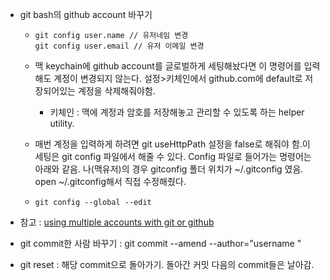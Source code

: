 - git bash의 github account 바꾸기

  - ```
    git config user.name // 유저네임 변경
    git config user.email // 유저 이메일 변경
    ```

  - 맥 keychain에 github account를 글로벌하게 세팅해놨다면 이 명령어를 입력해도 계정이 변경되지 않는다. 설정>키체인에서 github.com에 default로 저장되어있는 계정을 삭제해줘야함.

    - 키체인 : 맥에 계정과 암호를 저장해놓고 관리할 수 있도록 하는 helper utility.

  - 매번 계정을 입력하게 하려면 git useHttpPath 설정을 false로 해줘야 함.이 세팅은 git config 파일에서 해줄 수 있다. Config 파일로 들어가는 명령어는 아래와 같음. 나(맥유저)의 경우 gitconfig 폴더 위치가 ~/.gitconfig 였음. open ~/.gitconfig해서 직접 수정해줬다.

  - ```
    git config --global --edit
    ```

- 참고 : [using multiple accounts with git or github](https://coderwall.com/p/9ub-6a/using-multiple-accounts-with-git-or-github)

- git commit한 사람 바꾸기 : git commit --amend --author="username <useremail>"
- git reset : 해당 commit으로 돌아가기. 돌아간 커밋 다음의 commit들은 날아감.
